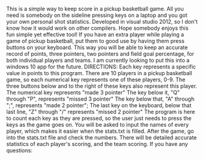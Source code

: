 This is a simple way to keep score in a pickup basketball game. All you need is somebody on the sideline pressing keys on a laptop and you got your own personal shot statistics. Developed in visual studio 2012, so I don't know how it would work on other compilers. Hope somebody enjoys this fun simple yet effective tool!
If you have an extra player while playing a game of pickup basketball, put them to good use by having them press buttons on your keyboard. This way you will be able to keep an accurate record of points, three pointers, two pointers and field goal percentage, for both individual players and teams. I am currently looking to put this into a windows 10 app for the future.
DIRECTIONS:
  Each key represents a specific value in points to this program.
  There are 10 players in a pickup basketball game, so each numerical key represents one of these players, 0-9.
  The three buttons below and to the right of these keys also represent this player. 
  The numerical key represents "made 3 pointer"
  The key below it, "Q" through "P", represents "missed 3 pointer"
  The key below that, "A" through ";", represents "made 2 pointer";
  The last key on the keyboard, below that last line, "Z" through "/" represents "missed 2 pointer"
  The program is here to count each key as they are pressed, so the user just needs to press the keys as the game goes on.
  You will be asked to input the names of every player, which makes it easier when the stats.txt is filled.
  After the game, go into the stats.txt file and check the numbers. There will be detailed accurate statistics of each player's scoring, and the team scoring.
If you have any questions:
  
